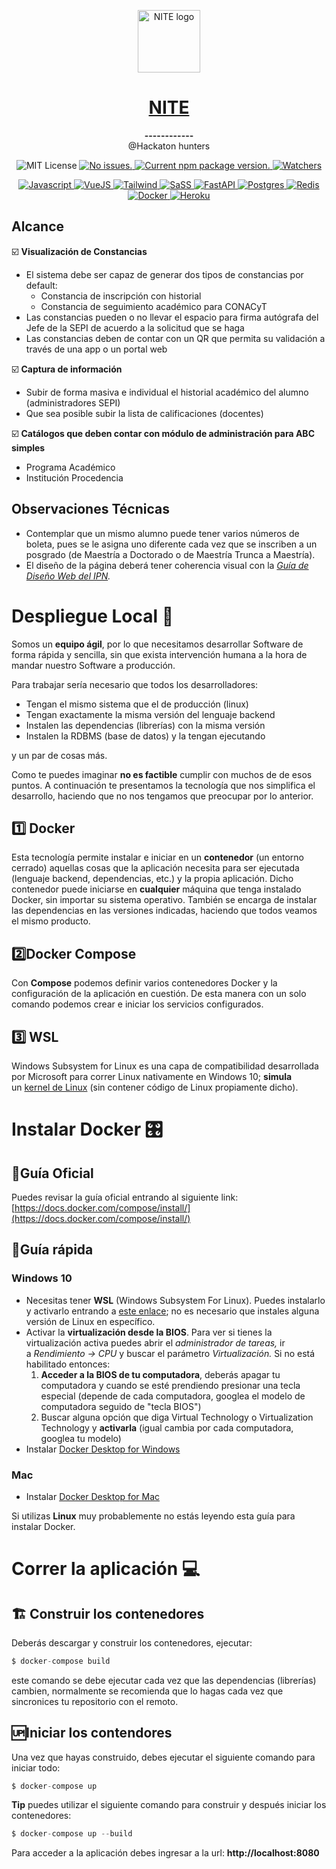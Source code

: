 <p align="center">
  <img alt="NITE logo" src="https://i.ibb.co/gFJkDmc/filename.png" width=100  >
</p>
<h1 align="center">
  <a href="#">
    NITE
  </a>
</h1>

<p align="center">
  <strong>------------ </strong><br>
  @Hackaton hunters
</p>


<p align="center">
    <img src="https://img.shields.io/github/license/JoulesCH/juegos_del_hambre.svg" alt="MIT License" />

  <a href="#">
    <img src="https://img.shields.io/github/issues/JoulesCH/juegos_del_hambre.svg" alt="No issues." />
  </a>

  <a href="#">
    <img src="https://img.shields.io/github/watchers/JoulesCH/juegos_del_hambre.svg" alt="Current npm package version." />
  </a>

  <a href="#">
    <img src="https://img.shields.io/badge/PRs-welcome-brightgreen.svg" alt="Watchers" />
  </a>
</p>

<p align="center">
    <a href="#">
        <img src="https://img.shields.io/badge/javascript-%23323330.svg?style=for-the-badge&logo=javascript&logoColor=%23F7DF1E" alt="Javascript" />
    </a>
    <a href="#">
        <img src="https://img.shields.io/badge/vuejs-%2335495e.svg?style=for-the-badge&logo=vuedotjs&logoColor=%234FC08D" alt="VueJS" />
    </a>
    <a href="#">
        <img src="https://img.shields.io/badge/tailwindcss-%2338B2AC.svg?style=for-the-badge&logo=tailwind-css&logoColor=white" alt="Tailwind" />
    </a>
    <a href="#">
        <img src="https://img.shields.io/badge/SASS-hotpink.svg?style=for-the-badge&logo=SASS&logoColor=white" alt="SaSS" />
    </a>
    <a href="#">
        <img src="https://img.shields.io/badge/FastAPI-005571?style=for-the-badge&logo=fastapi" alt="FastAPI" />
    </a>
    <a href="#">
        <img src="https://img.shields.io/badge/postgres-%23316192.svg?style=for-the-badge&logo=postgresql&logoColor=white" alt="Postgres" />
    </a>
    <a href="#">
        <img src="https://img.shields.io/badge/redis-%23DD0031.svg?style=for-the-badge&logo=redis&logoColor=white" alt="Redis" />
    </a>
    <a href="#">
        <img src="https://img.shields.io/badge/docker-%230db7ed.svg?style=for-the-badge&logo=docker&logoColor=white" alt="Docker" />
    </a>
    <a href="#">
        <img src="https://img.shields.io/badge/heroku-%23430098.svg?style=for-the-badge&logo=heroku&logoColor=white" alt="Heroku" />
    </a>
</p>

## Alcance

☑️ **Visualización de Constancias** 

- El sistema debe ser capaz de generar dos tipos de constancias por default:
    - Constancia de inscripción con historial
    - Constancia de seguimiento académico para CONACyT
- Las constancias pueden o no llevar el espacio para firma autógrafa del Jefe de la SEPI de acuerdo a la solicitud que se haga
- Las constancias deben de contar con un QR que permita su validación a través de una app o un portal web

☑️ **Captura de información**

- Subir de forma masiva e individual el historial académico del alumno (administradores SEPI)
- Que sea posible subir la lista de calificaciones (docentes)

☑️ **Catálogos que deben contar con módulo de administración para ABC simples**

- Programa Académico
- Institución Procedencia

## Observaciones Técnicas

- Contemplar que un mismo alumno puede tener varios números de boleta, pues se le asigna uno diferente cada vez que se inscriben a un posgrado (de Maestría a Doctorado o de Maestría Trunca a Maestría).
- El diseño de la página deberá tener coherencia visual con la *[Guía de Diseño Web del IPN](https://www.ipn.mx/assets/files/cenac/docs/Web/GuiaDeDisenoWeb.pdf).*

# Despliegue Local 🎸

Somos un **equipo ágil**, por lo que necesitamos desarrollar Software de forma rápida y sencilla, sin  que exista intervención humana a la hora de mandar nuestro Software a producción. 

Para trabajar sería necesario que todos los desarrolladores:

- Tengan el mismo sistema que el de producción (linux)
- Tengan exactamente la misma versión del lenguaje backend
- Instalen las dependencias (librerías) con la misma versión
- Instalen la RDBMS (base de datos) y la tengan ejecutando

y un par de cosas más. 

Como te puedes imaginar **no es factible** cumplir con muchos de de esos puntos. A continuación te presentamos la tecnología que nos simplifica el desarrollo, haciendo que no nos tengamos que preocupar por lo anterior.  

## 1️⃣ **Docker**

Esta tecnología permite instalar e iniciar en un **contenedor** (un entorno cerrado) aquellas cosas que la aplicación necesita para ser ejecutada (lenguaje backend, dependencias, etc.) y la propia aplicación. Dicho contenedor puede iniciarse en **cualquier** máquina que tenga instalado Docker, sin importar su sistema operativo. También se encarga de instalar las dependencias en las versiones indicadas, haciendo que todos veamos el mismo producto.

## 2️⃣**Docker Compose**

Con **Compose** podemos definir varios contenedores Docker y la configuración de la aplicación en cuestión. De esta manera con un solo comando podemos crear e iniciar los servicios configurados.

## 3️⃣ WSL

Windows Subsystem for Linux es una capa de compatibilidad desarrollada por Microsoft para correr Linux nativamente en Windows 10; **simula** un [kernel de Linux](https://es.wikipedia.org/wiki/Nucleo_Linux) (sin contener código de Linux propiamente dicho).

# Instalar Docker 🎛️

## 📃**Guía Oficial**

Puedes revisar la guía oficial entrando al siguiente link: [https://docs.docker.com/compose/install/](https://docs.docker.com/compose/install/)

## 📑Guía rápida

### **Windows 10**

- Necesitas tener **WSL** (Windows Subsystem For Linux). Puedes instalarlo y activarlo entrando a [este enlace](https://www.wikiversus.com/informatica/windows/como-instalar-wsl-windows-subsystem-for-linux-windows-10/); no es necesario que instales alguna versión de Linux en específico.
- Activar la **virtualización desde la BIOS**. Para ver si tienes la virtualización activa puedes abrir el *administrador de tareas,* ir a *Rendimiento -> CPU* y buscar el parámetro *Virtualización.* Si no está habilitado entonces:
    1. **Acceder a la BIOS de tu computadora**, deberás apagar tu computadora y cuando se esté prendiendo presionar una tecla especial (depende de cada computadora, googlea el modelo de computadora seguido de "tecla BIOS")
    2. Buscar alguna opción que diga Virtual Technology o Virtualization Technology y **activarla** (igual cambia por cada computadora, googlea tu modelo)
- Instalar [Docker Desktop for Windows](https://hub.docker.com/editions/community/docker-ce-desktop-windows/)

### **Mac**

- Instalar [Docker Desktop for Mac](https://docs.docker.com/docker-for-mac/install/)

Si utilizas **Linux** muy probablemente no estás leyendo esta guía para instalar Docker.

# Correr la aplicación 💻

## 🏗️ Construir los contenedores

Deberás descargar y construir los contenedores, ejecutar:

```jsx
$ docker-compose build
```

este comando se debe ejecutar cada vez que las dependencias (librerías) cambien, normalmente se recomienda que lo hagas cada vez que sincronices tu repositorio con el remoto.

## 🆙Iniciar los contendores

Una vez que hayas construido, debes ejecutar el siguiente comando para iniciar todo:

```jsx
$ docker-compose up
```

**Tip** puedes utilizar el siguiente comando para construir y después iniciar los contenedores:

```jsx
$ docker-compose up --build
```

Para acceder a la aplicación debes ingresar a la url: **http://localhost:8080**
